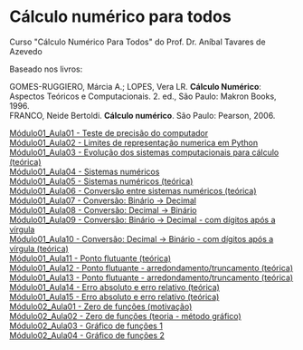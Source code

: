 # Cálculo numérico para todos

Curso "Cálculo Numérico Para Todos" do Prof. Dr. Aníbal Tavares de Azevedo

Baseado nos livros:

GOMES-RUGGIERO, Márcia A.; LOPES, Vera LR. **Cálculo Numérico**: Aspectos Teóricos e Computacionais. 2. ed., São Paulo: Makron Books, 1996.<br />
FRANCO, Neide Bertoldi. **Cálculo numérico**. São Paulo: Pearson, 2006.


[Módulo01_Aula01 - Teste de precisão do computador](/CNPT_01_01.ipynb) <br />
[Módulo01_Aula02 - Limites de representação numerica em Python](/CNPT_01_02.ipynb) <br />
[Módulo01_Aula03 - Evolução dos sistemas computacionais para cálculo (teórica)](/CNPT_01_03.ipynb) <br />
[Módulo01_Aula04 - Sistemas numéricos](/CNPT_01_04.ipynb) <br />
[Módulo01_Aula05 - Sistemas numéricos (teórica)](/CNPT_01_05.ipynb) <br />
[Módulo01_Aula06 - Conversão entre sistemas numéricos (teórica)](/CNPT_01_06.ipynb) <br />
[Módulo01_Aula07 - Conversão: Binário -> Decimal](/CNPT_01_07.ipynb) <br />
[Módulo01_Aula08 - Conversão: Decimal -> Binário](/CNPT_01_08.ipynb) <br />
[Módulo01_Aula09 - Conversão: Binário -> Decimal - com dígitos após a vírgula](/CNPT_01_09.ipynb) <br />
[Módulo01_Aula10 - Conversão: Decimal -> Binário - com dígitos após a vírgula (teórica)](/CNPT_01_10.ipynb) <br />
[Módulo01_Aula11 - Ponto flutuante (teórica)](/CNPT_01_11.ipynb) <br />
[Módulo01_Aula12 - Ponto flutuante - arredondamento/truncamento (teórica)](/CNPT_01_12.ipynb) <br />
[Módulo01_Aula13 - Ponto flutuante - arredondamento/truncamento (teórica)](/CNPT_01_13.ipynb) <br />
[Módulo01_Aula14 - Erro absoluto e erro relativo (teórica)](/CNPT_01_14.ipynb) <br />
[Módulo01_Aula15 - Erro absoluto e erro relativo (teórica)](/CNPT_01_15.ipynb) <br />
[Módulo02_Aula01 - Zero de funções (motivação)](/CNPT_02_01.ipynb) <br />
[Módulo02_Aula02 - Zero de funções (teoria - método gráfico)](/CNPT_02_02.ipynb) <br />
[Módulo02_Aula03 - Gráfico de funções 1](/CNPT_02_03.ipynb) <br />
[Módulo02_Aula04 - Gráfico de funções 2](/CNPT_02_04.ipynb) <br />
